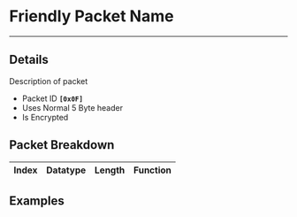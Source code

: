 # Friendly Packet Name #

---


## Details ##

Description of packet
  * Packet ID **`[0x0F]`**
  * Uses Normal 5 Byte header
  * Is Encrypted

## Packet Breakdown ##
| Index | Datatype | Length | Function |
|:------|:---------|:-------|:---------|

## Examples ##